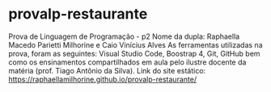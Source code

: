 
# provalp-restaurante
Prova de Linguagem de Programação - p2
Nome da dupla: Raphaella Macedo Parietti Milhorine e Caio Vinícius Alves
As ferramentas utilizadas na prova, foram as seguintes: Visual Studio Code, Boostrap 4, Git, GitHub bem como os ensinamentos compartilhados em aula pelo ilustre docente da matéria (prof. Tiago Antônio da Silva).
Link do site estático: https://raphaellamilhorine.github.io/provalp-restaurante/ 

